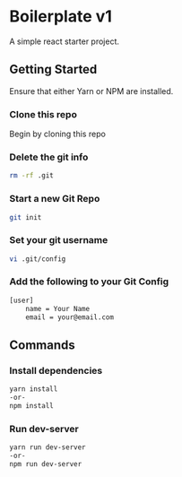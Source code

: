 # Boilerplate v1
A simple react starter project.

## Getting Started
Ensure that either Yarn or NPM are installed.

### Clone this repo
Begin by cloning this repo

### Delete the git info
```bash
rm -rf .git
```

### Start a new Git Repo
```bash
git init
```

### Set your git username
```bash
vi .git/config
```
### Add the following to your Git Config
```bash
[user]
    name = Your Name
    email = your@email.com
```

## Commands
### Install dependencies
```bash
yarn install
-or-
npm install
```
### Run dev-server
```bash
yarn run dev-server
-or-
npm run dev-server
```